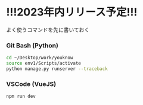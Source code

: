 # !!!2023年内リリース予定!!!

よく使うコマンドを先に書いておく

### Git Bash (Python)
```Bash
cd ~/Desktop/work/youknow
source env1/Scripts/activate
python manage.py runserver --traceback
```

### VSCode (VueJS)
```Bash
npm run dev
```
